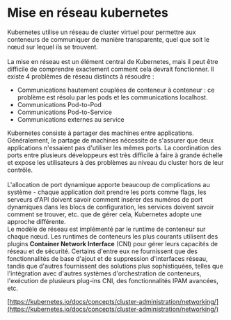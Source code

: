# Mise en réseau kubernetes

Kubernetes utilise un réseau de cluster virtuel pour permettre aux conteneurs de communiquer de manière transparente, quel que soit le nœud sur lequel ils se trouvent.
<br><br>
La mise en réseau est un élément central de Kubernetes, mais il peut être difficile de comprendre exactement comment cela devrait fonctionner. Il existe 4 problèmes de réseau distincts à résoudre :

- Communications hautement couplées de conteneur à conteneur : ce problème est résolu par les pods et les communications localhost.
- Communications Pod-to-Pod
- Communications Pod-to-Service
- Communications externes au service

Kubernetes consiste à partager des machines entre applications. Généralement, le partage de machines nécessite de s'assurer que deux applications n'essaient pas d'utiliser les mêmes ports. La coordination des ports entre plusieurs développeurs est très difficile à faire à grande échelle et expose les utilisateurs à des problèmes au niveau du cluster hors de leur contrôle.
<br><br>
L'allocation de port dynamique apporte beaucoup de complications au système - chaque application doit prendre les ports comme flags, les serveurs d'API doivent savoir comment insérer des numéros de port dynamiques dans les blocs de configuration, les services doivent savoir comment se trouver, etc. que de gérer cela, Kubernetes adopte une approche différente.
<br>
Le modèle de réseau est implémenté par le runtime de conteneur sur chaque nœud. Les runtimes de conteneurs les plus courants utilisent des plugins **Container Network Interface** (CNI) pour gérer leurs capacités de réseau et de sécurité. Certains d'entre eux ne fournissent que des fonctionnalités de base d'ajout et de suppression d'interfaces réseau, tandis que d'autres fournissent des solutions plus sophistiquées, telles que l'intégration avec d'autres systèmes d'orchestration de conteneurs, l'exécution de plusieurs plug-ins CNI, des fonctionnalités IPAM avancées, etc.

[https://kubernetes.io/docs/concepts/cluster-administration/networking/](https://kubernetes.io/docs/concepts/cluster-administration/networking/)